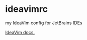 # ideavimrc
my IdeaVim config for JetBrains IDEs

[IdeaVim docs.](https://github.com/JetBrains/ideavim)
